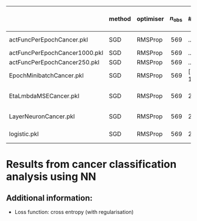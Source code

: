 |                               | method   | optimiser   |   $n_\mathrm{obs}$ | #epochs           | $m$           | $\eta$                  | $\lambda$               | $L-1$        | $N_l$         | $g$     |   train time (s) |   $\gamma$ | $\varrho_1$, $\varrho_2$   |   $\theta_0$ | note   |
|:------------------------------|:---------|:------------|-------------------:|:------------------|:--------------|:------------------------|:------------------------|:-------------|:--------------|:--------|-----------------:|-----------:|:---------------------------|-------------:|:-------|
| actFuncPerEpochCancer.pkl     | SGD      | RMSProp     |                569 | ...               | 5             | 0.1                     | 1e-05                   | 1            | 5             | ...     |              nan |        nan | (0.9, 0.999)               |          nan |        |
| actFuncPerEpochCancer1000.pkl | SGD      | RMSProp     |                569 | ...               | 3             | 0.001                   | 1e-06                   | 2            | 10            | ...     |              nan |        nan | 0.9                        |          nan |        |
| actFuncPerEpochCancer250.pkl  | SGD      | RMSProp     |                569 | ...               | 3             | 0.001                   | 1e-06                   | 2            | 10            | ...     |              nan |        nan | 0.9                        |          nan |        |
| EpochMinibatchCancer.pkl      | SGD      | RMSProp     |                569 | $[{100}, {1000}]$ | $[{1}, {10}]$ | 0.001                   | 1e-06                   | 2            | 10            | relu    |              nan |        nan | 0.9                        |          nan |        |
| EtaLmbdaMSECancer.pkl         | SGD      | RMSProp     |                569 | 250               | 3             | $[$10^{-9}$, $10^{0}$]$ | $[$10^{-9}$, $10^{0}$]$ | 3            | (15, 10, 5)   | sigmoid |              nan |        nan | 0.9                        |          nan |        |
| LayerNeuronCancer.pkl         | SGD      | RMSProp     |                569 | 250               | 3             | 0.001                   | 1e-06                   | $[{0}, {9}]$ | $[{5}, {50}]$ | sigmoid |              nan |        nan | (0.9, 0.999)               |          nan |        |
| logistic.pkl                  | SGD      | RMSProp     |                569 | 250               | 3             | $[$10^{-9}$, $10^{0}$]$ | $[$10^{-9}$, $10^{0}$]$ | 0            |               | sigmoid |              nan |        nan | 0.9                        |          nan |        |


# Results from cancer classification analysis using NN


## Additional information:

* Loss function: cross entropy (with regularisation)
